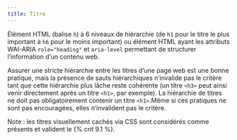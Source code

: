 ```yaml
---
title: Titre
---
```


Élément HTML (balise `h`) à 6 niveaux de hiérarchie (de `h1` pour le titre le
plus important à `h6` pour le moins important) ou élément HTML ayant les
attributs WAI-ARIA `role="heading"` et `aria-level` permettant de structurer
l’information d’un contenu web.

Assurer une stricte hiérarchie entre les titres d’une page web est une bonne
pratique, mais la présence de sauts hiérarchiques n’invalide pas le critère
tant que cette hiérarchie plus lâche reste cohérente (un titre `<h3>` peut
ainsi venir directement après un titre `<h1>`, par exemple). La hiérarchie de
titres ne doit pas obligatoirement contenir un titre `<h1>`.Même si ces
pratiques ne sont pas encouragées, elles n’invalident pas le critère.

Note : les titres visuellement cachés via CSS sont considérés comme présents
et valident le {% crit 9.1 %}.
